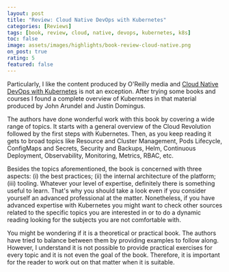 ```yaml
---
layout: post
title: "Review: Cloud Native DevOps with Kubernetes"
categories: [Reviews]
tags: [book, review, cloud, native, devops, kubernetes, k8s]
toc: false
image: assets/images/highlights/book-review-cloud-native.png
on_post: true
rating: 5
featured: false
---
```


Particularly, I like the content produced by O'Reilly media and [Cloud Native DevOps with Kubernetes](https://www.amazon.com.br/Cloud-Native-DevOps-Kubernetes-Applications-ebook/dp/B07PJ4HM92) is not an exception. After trying some books and courses I found a complete overview of Kubernetes in that material produced by John Arundel and Justin Domingus.

The authors have done wonderful work with this book by covering a wide range of topics. It starts with a general overview of the Cloud Revolution followed by the first steps with Kubernetes. Then, as you keep reading it gets to broad topics like Resource and Cluster Management, Pods Lifecycle, ConfigMaps and Secrets, Security and Backups, Helm, Continuous Deployment, Observability, Monitoring, Metrics, RBAC, etc.

Besides the topics aforementioned, the book is concerned with three aspects: (i) the best practices; (ii) the internal architecture of the platform; (iii) tooling. Whatever your level of expertise, definitely there is something useful to learn. That's why you should take a look even if you consider yourself an advanced professional at the matter. Nonetheless, if you have advanced expertise with Kubernetes you might want to check other sources related to the specific topics you are interested in or to do a dynamic reading looking for the subjects you are not comfortable with.

You might be wondering if it is a theoretical or practical book. The authors have tried to balance between them by providing examples to follow along. However, I understand it is not possible to provide practical exercises for every topic and it is not even the goal of the book. Therefore, it is important for the reader to work out on that matter when it is suitable.
